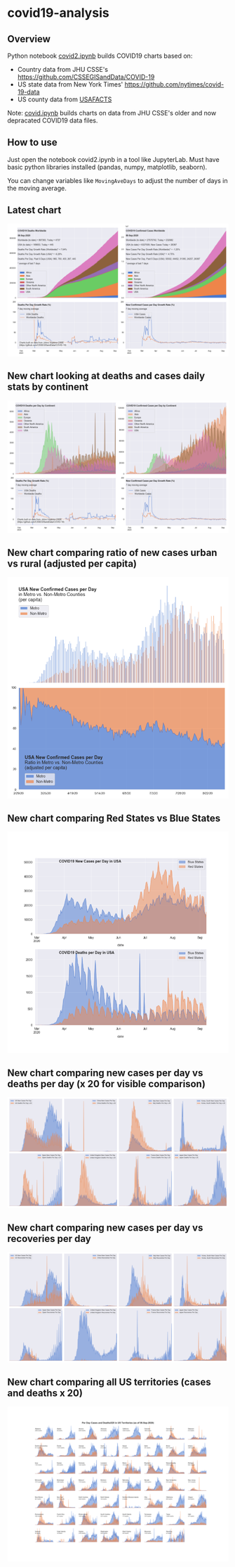 # covid19-analysis

## Overview
Python notebook [covid2.ipynb](https://github.com/danlaw/covid19-analysis/blob/master/covid2.ipynb) builds COVID19 charts based on:
* Country data from JHU CSSE's https://github.com/CSSEGISandData/COVID-19
* US state data from New York Times' https://github.com/nytimes/covid-19-data
* US county data from [USAFACTS](https://usafacts.org/visualizations/coronavirus-covid-19-spread-map/)

Note: [covid.ipynb](https://github.com/danlaw/covid19-analysis/blob/master/covid.ipynb) builds charts on data from JHU CSSE's older and now depracated COVID19 data files.

## How to use
Just open the notebook covid2.ipynb in a tool like JupyterLab. Must have basic python libraries installed (pandas, numpy, matplotlib, seaborn).

You can change variables like ``MovingAveDays`` to adjust the number of days in the moving average.

## Latest chart
![Latest chart](charts/20200908-covid19-chart.png)

## New chart looking at deaths and cases daily stats by continent
![Comparison chart](charts/20200908-covid19-chart-perday.png)

## New chart comparing ratio of new cases urban vs rural (adjusted per capita)
![Urban rural per capita chart](charts/20200908-US-counties-urban-vs-rural-per-capita.png)

## New chart comparing Red States vs Blue States
![Red vs Blue chart](charts/20200908-compare-daily-red-vs-blue-states.png)

## New chart comparing new cases per day vs deaths per day (x 20 for visible comparison)
![Comparison chart](charts/20200908-comparison-chart.png)

## New chart comparing new cases per day vs recoveries per day
![Recovery chart](charts/20200908-comparison-recovery-chart.png)

## New chart comparing all US territories (cases and deaths x 20)
![Territories chart](charts/20200908-compare-US-territories.png)

